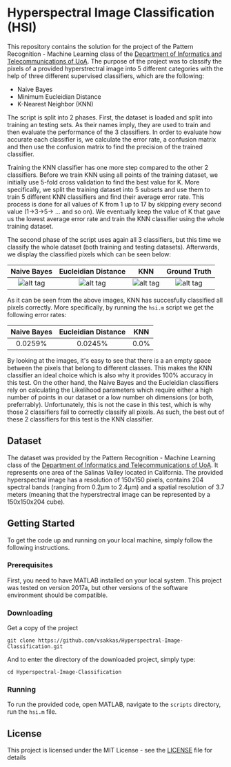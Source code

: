 # Hyperspectral Image Classification (HSI)

This repository contains the solution for the project of the Pattern Recognition - Machine Learning class of the [Department of Informatics and Telecommunications of UoA](http://www.di.uoa.gr/eng). The purpose of the project was to classify the pixels of a provided hyperstrectral image into 5 different categories with the help of three different supervised classifiers, which are the following:
* Naive Bayes
* Minimum Eucleidian Distance
* K-Nearest Neighbor (KNN)

The script is split into 2 phases. First, the dataset is loaded and split into training an testing sets. As their names imply, they are used to train and then evaluate the performance of the 3 classifiers. In order to evaluate how accurate each classifier is, we calculate the error rate, a confusion matrix and then use the confusion matrix to find the precision of the trained classifier.

Training the KNN classifier has one more step compared to the other 2 classifiers. Before we train KNN using all points of the training dataset, we initially use 5-fold cross validation to find the best value for K. More specifically, we split the training dataset into 5 subsets and use them to train 5 different KNN classifiers and find their average error rate. This process is done for all values of K from 1 up to 17 by skipping every second value (1->3->5-> ... and so on). We eventually keep the value of K that gave us the lowest average error rate and train the KNN classifier using the whole training dataset.

The second phase of the script uses again all 3 classifiers, but this time we classify the whole dataset (both training and testing datasets). Afterwards, we display the classified pixels which can be seen below:


| Naive Bayes | Eucleidian Distance | KNN | Ground Truth |
| :--------:|:---------:|:--------:|:--------:|
| ![alt tag](https://github.com/vsakkas/Hyperspectral-Image-Classification/blob/master/naive_bayes.jpg)   | ![alt tag](https://github.com/vsakkas/Hyperspectral-Image-Classification/blob/master/eucleidian.jpg)    | ![alt tag](https://github.com/vsakkas/Hyperspectral-Image-Classification/blob/master/knn.jpg)  | ![alt tag](https://github.com/vsakkas/Hyperspectral-Image-Classification/blob/master/ground_truth.jpg) |

As it can be seen from the above images, KNN has succesfully classified all pixels correctly. More specifically, by running the ```hsi.m``` script we get the following error rates:

| Naive Bayes | Eucleidian Distance | KNN |
| :----------:|:---------:|:--------:|
|   0.0259%   |  0.0245%  |   0.0%   |

By looking at the images, it's easy to see that there is a an empty space between the pixels that belong to different classes. This makes the KNN classifier an ideal choice which is also why it provides 100% accuracy in this test. On the other hand, the Naive Bayes and the Eucleidian classifiers rely on calculating the Likelihood parameters which require either a high number of points in our dataset or a low number oh dimensions (or both, preferrably). Unfortunately, this is not the case in this test, which is why those 2 classifiers fail to correctly classify all pixels. As such, the best out of these 2 classifiers for this test is the KNN classifier.

## Dataset
The dataset was provided by the Pattern Recognition - Machine Learning class of the [Department of Informatics and Telecommunications of UoA](http://www.di.uoa.gr/eng). It represents one area of the Salinas Valley located in California. The provided hyperspectral image has a resolution of 150x150 pixels, contains 204 spectral bands (ranging from 0.2μm to 2.4μm) and a spatial resolution of 3.7 meters (meaning that the hyperstrectral image can be represented by a 150x150x204 cube).

## Getting Started

To get the code up and running on your local machine, simply follow the following instructions.

### Prerequisites

First, you need to have MATLAB installed on your local system. This project was tested on version 2017a, but other versions of the software environment should be compatible.

### Downloading

Get a copy of the project
```
git clone https://github.com/vsakkas/Hyperspectral-Image-Classification.git
```
And to enter the directory of the downloaded project, simply type:
```
cd Hyperspectral-Image-Classification
```
### Running

To run the provided code, open MATLAB, navigate to the ```scripts``` directory, run the ```hsi.m``` file.

## License

This project is licensed under the MIT License - see the [LICENSE](LICENSE) file for details
